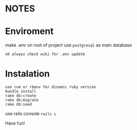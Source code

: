 # NOTES

# Enviroment

make .env on root of project
use `postgresql` as main database

_`nb always check wiki for .env update`_

# Instalation

```
use rvm or rbenv for dinamic ruby version
bundle install
rake db:create
rake db:migrate
rake db:seed
```

use rails console `rails c`

Have fun!
